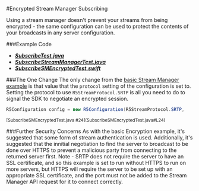 
#Encrypted Stream Manager Subscribing

Using a stream manager doesn't prevent your streams from being encrypted - the same configuration can be used to protect the contents of your broadcasts in any server configuration.

###Example Code
- ***[SubscribeTest.java](../SubscribeTest/SubscribeTest.java)***
- ***[SubscribeStreamManagerTest.java](../SubscribeStreamManagerTest/SubscribeStreamManagerTest.java)***
- ***[SubscribeSMEncryptedTest.swift](SubscribeSMEncryptedTest.swift)***

###The One Change
The only change from the [basic Stream Manager example](../SubscribeStreamManagerTest/) is that value that the `protocol` setting of the configuration is set to. Setting the protocol to use `R5StreamProtocol.SRTP` is all you need to do to signal the SDK to negotiate an encrypted session.

```Java
R5Configuration config = new R5Configuration(R5StreamProtocol.SRTP,
```
<sup>
[SubscribeSMEncryptedTest.java #24](SubscribeSMEncryptedTest.java#L24)
</sup>

###Further Security Concerns
As with the basic Encryption example, it's suggested that some form of stream authentication is used. Additionally, it's suggested that the innitial negotiation to find the server to broadcast to be done over HTTPS to prevent a malicious party from connecting to the returned server first. Note - SRTP does not require the server to have an SSL certificate, and so this example is set to run without HTTPS to run on more servers, but HTTPS will require the server to be set up with an appropriate SSL certificate, and the port must not be added to the Stream Manager API request for it to connect correctly.
